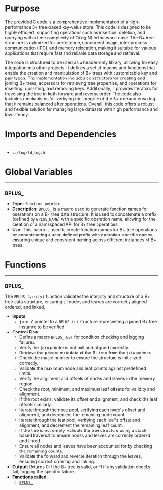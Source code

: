 # Purpose
The provided C code is a comprehensive implementation of a high-performance B+ tree-based key-value store. This code is designed to be highly efficient, supporting operations such as insertion, deletion, and querying with a time complexity of O(log N) in the worst case. The B+ tree structure is optimized for persistence, concurrent usage, inter-process communication (IPC), and memory relocation, making it suitable for various applications that require fast and reliable data storage and retrieval.

The code is structured to be used as a header-only library, allowing for easy integration into other projects. It defines a set of macros and functions that enable the creation and manipulation of B+ trees with customizable key and pair types. The implementation includes constructors for creating and joining B+ trees, accessors for retrieving tree properties, and operations for inserting, upserting, and removing keys. Additionally, it provides iterators for traversing the tree in both forward and reverse order. The code also includes mechanisms for verifying the integrity of the B+ tree and ensuring that it remains balanced after operations. Overall, this code offers a robust and flexible solution for managing large datasets with high performance and low latency.
# Imports and Dependencies

---
- `../log/fd_log.h`


# Global Variables

---
### BPLUS\_
- **Type**: `function pointer`
- **Description**: `BPLUS_` is a macro used to generate function names for operations on a B+ tree data structure. It is used to concatenate a prefix (defined by `BPLUS_NAME`) with a specific operation name, allowing for the creation of a namespaced API for B+ tree operations.
- **Use**: This macro is used to create function names for B+ tree operations by concatenating a user-defined prefix with operation-specific names, ensuring unique and consistent naming across different instances of B+ trees.


# Functions

---
### BPLUS\_<!-- {{#callable:BPLUS_}} -->
The `BPLUS_(verify)` function validates the integrity and structure of a B+ tree data structure, ensuring all nodes and leaves are correctly aligned, ordered, and linked.
- **Inputs**:
    - `join`: A pointer to a `BPLUS_(t)` structure representing a joined B+ tree instance to be verified.
- **Control Flow**:
    - Define a macro `BPLUS_TEST` for condition checking and logging failures.
    - Verify the `join` pointer is not null and aligned correctly.
    - Retrieve the private metadata of the B+ tree from the `join` pointer.
    - Check the magic number to ensure the structure is initialized correctly.
    - Validate the maximum node and leaf counts against predefined limits.
    - Verify the alignment and offsets of nodes and leaves in the memory region.
    - Check the root, minimum, and maximum leaf offsets for validity and alignment.
    - If the root exists, validate its offset and alignment, and check the leaf offsets similarly.
    - Iterate through the node pool, verifying each node's offset and alignment, and decrement the remaining node count.
    - Iterate through the leaf pool, verifying each leaf's offset and alignment, and decrement the remaining leaf count.
    - If the tree is not empty, validate the tree structure using a stack-based traversal to ensure nodes and leaves are correctly ordered and linked.
    - Ensure all nodes and leaves have been accounted for by checking the remaining counts.
    - Validate the forward and reverse iteration through the leaves, ensuring correct ordering and linking.
- **Output**: Returns 0 if the B+ tree is valid, or -1 if any validation checks fail, logging the specific failure.
- **Functions called**:
    - [`BPLUS_`](#BPLUS_)


